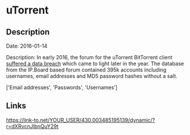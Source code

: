 # uTorrent

## Description

Date: 2016-01-14

Description:
In early 2016, the forum for the uTorrent BitTorrent client <a href="https://torrentfreak.com/utorrent-forums-hacked-passwords-compromised-160608/" target="_blank" rel="noopener">suffered a data breach</a> which came to light later in the year. The database from the IP.Board based forum contained 395k accounts including usernames, email addresses and MD5 password hashes without a salt.


['Email addresses', 'Passwords', 'Usernames']

## Links

https://link-to.net/YOUR_USER/430.003485195139/dynamic/?r=dXRvcnJlbnQuY29t